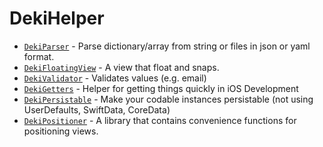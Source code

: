 # DekiHelper

- [`DekiParser`](https://github.com/blitzdex27/DekiParser) - Parse dictionary/array from string or files in json or yaml format.
- [`DekiFloatingView`](./Documentation.docc/DekiFloatingView.md) - A view that float and snaps.
- [`DekiValidator`](https://github.com/blitzdex27/DekiValidator) - Validates values (e.g. email)
- [`DekiGetters`](https://github.com/blitzdex27/DekiGetters/blob/main/README.md) - Helper for getting things quickly in iOS Development
- [`DekiPersistable`](https://github.com/blitzdex27/DekiPersistable) - Make your codable instances persistable (not using UserDefaults, SwiftData, CoreData)
- [`DekiPositioner`](https://github.com/blitzdex27/DekiPositioner) - A library that contains convenience functions for positioning views.


